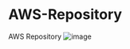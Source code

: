 # AWS-Repository
AWS Repository
![image](https://user-images.githubusercontent.com/89054503/156889522-8fac7e7d-4184-4b1c-aaba-45b2a7f47096.png)

